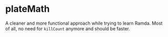 # plateMath
A cleaner and more functional approach while trying to learn Ramda.
Most of all, no need for `killCount` anymore and should be faster.
